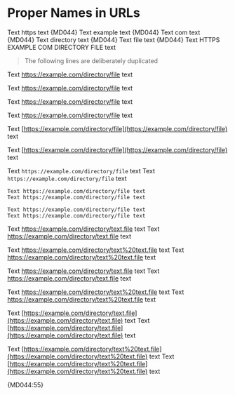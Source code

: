 # Proper Names in URLs

Text https text {MD044}
Text example text {MD044}
Text com text {MD044}
Text directory text {MD044}
Text file text {MD044}
Text HTTPS EXAMPLE COM DIRECTORY FILE text

> The following lines are deliberately duplicated

Text https://example.com/directory/file text

Text https://example.com/directory/file text

Text <https://example.com/directory/file> text

Text <https://example.com/directory/file> text

Text [https://example.com/directory/file](https://example.com/directory/file) text

Text [https://example.com/directory/file](https://example.com/directory/file) text

Text `https://example.com/directory/file` text
Text `https://example.com/directory/file` text

```text
Text https://example.com/directory/file text
Text https://example.com/directory/file text
```

    Text https://example.com/directory/file text
    Text https://example.com/directory/file text

Text https://example.com/directory/text.file text
Text https://example.com/directory/text.file text

Text https://example.com/directory/text%20text.file text
Text https://example.com/directory/text%20text.file text

Text <https://example.com/directory/text.file> text
Text <https://example.com/directory/text.file> text

Text <https://example.com/directory/text%20text.file> text
Text <https://example.com/directory/text%20text.file> text

Text [https://example.com/directory/text.file](https://example.com/directory/text.file) text
Text [https://example.com/directory/text.file](https://example.com/directory/text.file) text

Text [https://example.com/directory/text%20text.file](https://example.com/directory/text%20text.file) text
Text [https://example.com/directory/text%20text.file](https://example.com/directory/text%20text.file) text

{MD044:55}

<!-- markdownlint-configure-file {
  "proper-names": {
    "names": [
      "DIRECTORY",
      "EXAMPLE",
      "HTTPS",
      "FILE",
      "COM"
    ]
  },
  "line-length": false,
  "no-bare-urls": false,
  "code-block-style": false
} -->
